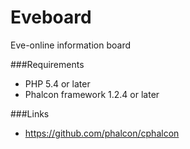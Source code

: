 Eveboard
========

Eve-online information board

###Requirements

* PHP 5.4 or later
* Phalcon framework 1.2.4 or later

###Links

* https://github.com/phalcon/cphalcon
